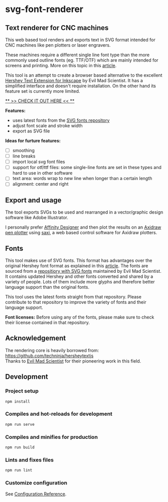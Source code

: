 # svg-font-renderer

## Text renderer for CNC machines

This web based tool renders and exports text in SVG format intended for CNC machines like pen plotters or laser engravers.

These machines require a different single line font type than the more commonly used outline fonts (eg. TTF/OTF) which are mainly intended for screens and printing. More on this topic in this [article](https://www.evilmadscientist.com/2011/hershey-text-an-inkscape-extension-for-engraving-fonts/).

This tool is an attempt to create a browser based alternative to the excellent [Hershey Text Extension for Inkscape](https://wiki.evilmadscientist.com/Hershey_Text) by Evil Mad Scientist. It has a simplified interface and doesn't require installation. On the other hand its feature set is currently more limited.

[** >> CHECK IT OUT HERE << **](https://jvolker.github.io/svg-font-renderer/)

**Features:**
- uses latest fonts from the [SVG fonts repository](https://gitlab.com/oskay/svg-fonts)
- adjust font scale and stroke width 
- export as SVG file

**Ideas for furture features:**
- [ ] smoothing
- [ ] line breaks
- [ ] import local svg font files
- [ ] support for otf/ttf files: some single-line fonts are set in these types and hard to use in other software
- [ ] text area: words wrap to new line when longer than a certain length
- [ ] alignment: center and right

## Export and usage

The tool exports SVGs to be used and rearranged in a vector/graphic design software like Adobe Illustrator. 

I personally prefer [Affinity Designer](https://affinity.serif.com/en-gb/designer/) and then plot the results on an [Axidraw pen plotter](https://axidraw.com/) using [saxi](https://github.com/nornagon/saxi/), a web based control software for Axidraw plotters.


## Fonts

This tool makes use of SVG fonts. This format has advantages over the original Hershey font format as explained in this [article](https://www.evilmadscientist.com/2019/hershey-text-v30/). The fonts are sourced from a [repositiory with SVG fonts](https://gitlab.com/oskay/svg-fonts) maintained by Evil Mad Scientist. It contains updated Hershey and other fonts converted and shared by a variety of people. Lots of them include more glyphs and therefore better language support than the original fonts.

This tool uses the latest fonts straight from that repository. Please contribute to that repository to improve the variety of fonts and their language support.

**Font licenses:** Before using any of the fonts, please make sure to check their license contained in that repository.

## Acknowledgement

The rendering core is heavily borrowed from: https://github.com/techninja/hersheytextjs  
Thanks to [Evil Mad Scientist](https://www.evilmadscientist.com/) for their pioneering work in this field.

## Development

### Project setup
```
npm install
```

### Compiles and hot-reloads for development
```
npm run serve
```

### Compiles and minifies for production
```
npm run build
```

### Lints and fixes files
```
npm run lint
```

### Customize configuration
See [Configuration Reference](https://cli.vuejs.org/config/).
